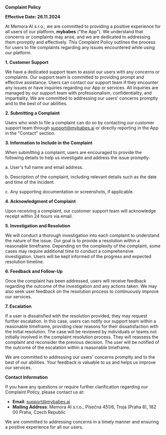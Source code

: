 **Complaint Policy**

**Effective Date: 26.11.2024**

At Memora AI s.r.o., we are committed to providing a positive experience for all users of our platform, **mybabes** ("the App"). We understand that concerns or complaints may arise, and we are dedicated to addressing them promptly and effectively. This Complaint Policy outlines the process for users to file complaints regarding any issues encountered while using our platform.

**1\. Customer Support**

We have a dedicated support team to assist our users with any concerns or complaints. Our support team is committed to providing prompt and effective assistance. Users can contact our support team if they encounter any issues or have inquiries regarding our App or services. All inquiries are managed by our support team with professionalism, confidentiality, and impartiality. We are committed to addressing our users’ concerns promptly and to the best of our abilities.

**2\. Submitting a Complaint**

Users who wish to file a complaint can do so by contacting our customer support team through support@mybabes.ai or directly reporting in the App in the "Contact" section.

**3\. Information to Include in the Complaint**

When submitting a complaint, users are encouraged to provide the following details to help us investigate and address the issue promptly:

a. User's full name and email address.

b. Description of the complaint, including relevant details such as the date and time of the incident.

c. Any supporting documentation or screenshots, if applicable.

**4\. Acknowledgment of Complaint**

Upon receiving a complaint, our customer support team will acknowledge receipt within 24 hours via email.

**5\. Investigation and Resolution**

We will conduct a thorough investigation into each complaint to understand the nature of the issue. Our goal is to provide a resolution within a reasonable timeframe. Depending on the complexity of the complaint, some cases may require additional time to conduct a comprehensive investigation. Users will be kept informed of the progress and expected resolution timeline.

**6\. Feedback and Follow-Up**

Once the complaint has been addressed, users will receive feedback regarding the outcome of the investigation and any actions taken. We may also seek user feedback on the resolution process to continuously improve our services.

**7\. Escalation**

If a user is dissatisfied with the resolution provided, they may request further escalation. In this case, users can notify our support team within a reasonable timeframe, providing clear reasons for their dissatisfaction with the initial resolution. The case will be reviewed by individuals or teams not initially involved in the complaint resolution process. They will reassess the complaint and reconsider the previous decision. The user will be notified of the outcome of the escalation within a reasonable timeframe.

We are committed to addressing our users' concerns promptly and to the best of our abilities. Your feedback is valuable to us and helps us improve our services.

**Contact Information**

If you have any questions or require further clarification regarding our Complaint Policy, please contact us at:

* **Email**: support@mybabes.ai  
* **Mailing Address**: Memora AI s.r.o., Písečná 451/6, Troja (Praha 8), 182 00 Praha, Czech Republic

We are committed to addressing concerns in a timely manner and ensuring a positive experience for all our users.

